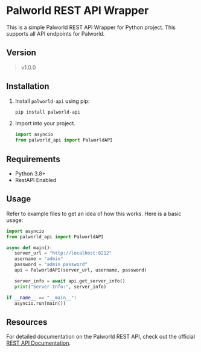 # Palworld REST API Wrapper
 This is a simple Palworld REST API Wrapper for Python project. This supports all API endpoints for Palworld.

## Version
> v1.0.0

## Installation
1. Install `palworld-api` using pip:
   ```bash
   pip install palworld-api
   ```
2. Import into your project.
   ```python
   import asyncio
   from palworld_api import PalworldAPI
   ```

## Requirements
- Python 3.8+
- RestAPI Enabled

## Usage
 Refer to example files to get an idea of how this works. Here is a basic usage:
 ```python
import asyncio
from palworld_api import PalworldAPI

async def main():
    server_url = "http://localhost:8212"
    username = "admin"
    password = "admin password"
    api = PalworldAPI(server_url, username, password)

    server_info = await api.get_server_info()
    print("Server Info:", server_info)

if __name__ == "__main__":
    asyncio.run(main())
```

## Resources
 For detailed documentation on the Palworld REST API, check out the official [REST API Documentation](https://tech.palworldgame.com/api/rest-api/palwold-rest-api/).

